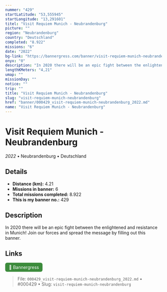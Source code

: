 ```yaml
---
nummer: "429"
startLatitude: "53,555945"
startLongitude: "13,291601"
titel: "Visit Requiem Munich - Neubrandenburg"
picture: ""
region: "Neubrandenburg"
country: "Deutschland"
completed: "8.922"
missions: "6"
date: "2022"
bg-link: "https://bannergress.com/banner/visit-requiem-munich-neubrandenburg-0a5c"
onyx: "0"
description: "In 2020 there will be an epic fight between the enlightened and resistance in Munich! Join our forces and spread the message by filling out this banner."
lengthKMeters: "4,21"
umap: ""
missionDay: ""
notice: ""
trip: ""
title: "Visit Requiem Munich - Neubrandenburg"
slug: "visit-requiem-munich-neubrandenburg"
href: "banner/000429_visit-requiem-munich-neubrandenburg_2022.md"
name: "Visit Requiem Munich - Neubrandenburg"
---
```

# Visit Requiem Munich - Neubrandenburg

*2022* • Neubrandenburg • Deutschland





## Details
- **Distance (km):** 4.21
- **Missions in banner:** 6
- **Total missions completed:** 8.922
- **This is my banner no.:** 429



## Description
In 2020 there will be an epic fight between the enlightened and resistance in Munich! Join our forces and spread the message by filling out this banner.



## Links
<a href="https://bannergress.com/banner/visit-requiem-munich-neubrandenburg-0a5c" target="_blank" style="display:inline-block;margin-right:8px;padding:6px 12px;background:#3c8b3c;color:#fff;text-decoration:none;border-radius:6px;">🔗 Bannergress</a>



> File: `000429_visit-requiem-munich-neubrandenburg_2022.md`
> • #000429
> • Slug: `visit-requiem-munich-neubrandenburg`

